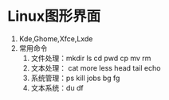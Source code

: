 #	Linux图形界面
1.	Kde,Ghome,Xfce,Lxde
2.	常用命令
	1.	文件处理：mkdir ls cd pwd cp mv rm
	2.	文本处理： cat more less head tail echo
	3.	系统管理：ps kill jobs	bg	fg
	4.	文本系统：du	df